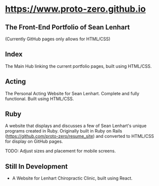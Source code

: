 # https://www.proto-zero.github.io

## The Front-End Portfolio of Sean Lenhart

(Currently GitHub pages only allows for HTML/CSS)

## Index

The Main Hub linking the current portfolio pages, built using HTML/CSS.

## Acting

The Personal Acting Website for Sean Lenhart. Complete and fully functional. Built using HTML/CSS.

## Ruby

A website that displays and discusses a few of Sean Lenhart's unique programs created in Ruby. Originally built in Ruby on Rails (https://github.com/proto-zero/resume_site) and converted to HTML/CSS for display on GitHub pages.

TODO: Adjust sizes and placement for mobile screens.

## Still In Development

- A Website for Lenhart Chiropractic Clinic, built using React.
